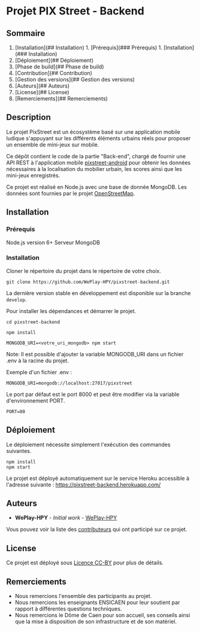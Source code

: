 # Projet PIX Street - Backend

## Sommaire
  1. [Installation](## Installation)
    1. [Prérequis](### Prérequis)
    1. [Installation](### Installation)
  2. [Déploiement](## Déploiement)
  3. [Phase de build](## Phase de build)
  4. [Contribution](## Contribution)
  5. [Gestion des versions](## Gestion des versions)
  6. [Auteurs](## Auteurs)
  7. [License](## License)
  8. [Remerciements](## Remerciements)

## Description
Le projet PixStreet est un écosystème basé sur une application mobile ludique s'appuyant sur les différents éléments urbains réels pour proposer un ensemble de mini-jeux sur mobile.

Ce dépôt contient le code de la partie "Back-end", chargé de fournir une API REST à l'application mobile [pixstreet-android](https://github.com/WePlay-HPY/pixstreet-android) pour obtenir les données nécessaires à la localisation du mobilier urbain, les scores ainsi que les mini-jeux enregistrés.

Ce projet est réalisé en Node.js avec une base de donnée MongoDB. Les données sont fournies par le projet [OpenStreetMap](http://www.openstreetmap.org/).

## Installation

### Prérequis

Node.js version 6+
Serveur MongoDB

### Installation

Cloner le répertoire du projet dans le répertoire de votre choix.

```
git clone https://github.com/WePlay-HPY/pixstreet-backend.git
```

La dernière version stable en développement est disponible sur la branche ```develop```.

Pour installer les dépendances et démarrer le projet.

```
cd pixstreet-backend

npm install

MONGODB_URI=<votre_uri_mongodb> npm start

```

Note: Il est possible d'ajouter la variable MONGODB_URI dans un fichier .env à la racine du projet.

Exemple d'un fichier .env :
```
MONGODB_URI=mongodb://localhost:27017/pixstreet
```

Le port par défaut est le port 8000 et peut être modifier via la variable d'environnement PORT.
```
PORT=80
```



## Déploiement

Le déploiement nécessite simplement l'exécution des commandes suivantes.

```
npm install
npm start
```

Le projet est déployé automatiquement sur le service Heroku accessible à l'adresse suivante : https://pixstreet-backend.herokuapp.com/


## Auteurs

* **WePlay-HPY** - *Initial work* - [WePlay-HPY](https://github.com/WePlay-HPY)

Vous pouvez voir la liste des [contributeurs](https://github.com/WePlay-HPY/pixstreet-backend/contributors) qui ont participé sur ce projet.

## License

Ce projet est déployé sous [Licence CC-BY](LICENSE.md) pour plus de détails.

## Remerciements

* Nous remercions l'ensemble des participants au projet.
* Nous remercions les enseignants ENSICAEN pour leur soutient par rapport à différentes questions techniques.
* Nous remercions le Dôme de Caen pour son accueil, ses conseils ainsi que la mise à disposition de son infrastructure et de son matériel.
